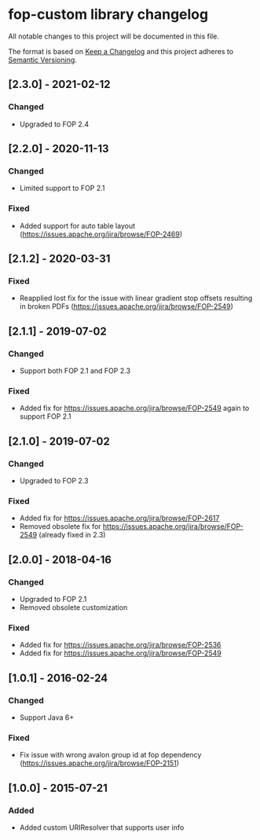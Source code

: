 # fop-custom library changelog
All notable changes to this project will be documented in this file.

The format is based on [Keep a Changelog](http://keepachangelog.com/)
and this project adheres to [Semantic Versioning](http://semver.org/).

## [2.3.0] - 2021-02-12
### Changed
- Upgraded to FOP 2.4

## [2.2.0] - 2020-11-13
### Changed
- Limited support to FOP 2.1
### Fixed
- Added support for auto table layout (https://issues.apache.org/jira/browse/FOP-2469)

## [2.1.2] - 2020-03-31
### Fixed
- Reapplied lost fix for the issue with linear gradient stop offsets resulting in broken PDFs (https://issues.apache.org/jira/browse/FOP-2549)

## [2.1.1] - 2019-07-02
### Changed
- Support both FOP 2.1 and FOP 2.3
### Fixed
- Added fix for https://issues.apache.org/jira/browse/FOP-2549 again to support FOP 2.1

## [2.1.0] - 2019-07-02
### Changed
- Upgraded to FOP 2.3
### Fixed
- Added fix for https://issues.apache.org/jira/browse/FOP-2617
- Removed obsolete fix for https://issues.apache.org/jira/browse/FOP-2549 (already fixed in 2.3)

## [2.0.0] - 2018-04-16
### Changed
- Upgraded to FOP 2.1
- Removed obsolete customization
### Fixed
- Added fix for https://issues.apache.org/jira/browse/FOP-2536
- Added fix for https://issues.apache.org/jira/browse/FOP-2549

## [1.0.1] - 2016-02-24
### Changed
- Support Java 6+
### Fixed
- Fix issue with wrong avalon group id at fop dependency (https://issues.apache.org/jira/browse/FOP-2151)

## [1.0.0] - 2015-07-21
### Added
- Added custom URIResolver that supports user info
